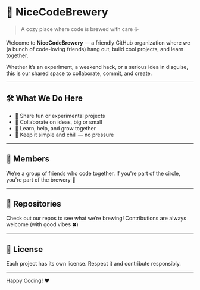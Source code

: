 # 🍺 NiceCodeBrewery

> A cozy place where code is brewed with care ☕️

Welcome to **NiceCodeBrewery** — a friendly GitHub organization where we (a bunch of code-loving friends) hang out, build cool projects, and learn together.

Whether it’s an experiment, a weekend hack, or a serious idea in disguise, this is our shared space to collaborate, commit, and create.

---

## 🛠️ What We Do Here

- 🧪 Share fun or experimental projects  
- 🚧 Collaborate on ideas, big or small  
- 💬 Learn, help, and grow together  
- 🎯 Keep it simple and chill — no pressure

---

## 🎉 Members

We’re a group of friends who code together. If you're part of the circle, you're part of the brewery 🍻

---

## 📁 Repositories

Check out our repos to see what we’re brewing! Contributions are always welcome (with good vibes 🍀)

---

## 📜 License

Each project has its own license. Respect it and contribute responsibly.

---

Happy Coding! ❤️
